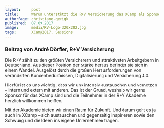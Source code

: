 ```yaml
---
layout:     post
title:      Warum unterstützt die R+V Versicherung das XCamp als Sponsor?
authorPage: christiane-gerigk
published:  07.09.2017
image:      media/RV-Logo-320x202.jpg
tags:       XCamp2017, Sessions
---
```


### Beitrag von André Dörfler, R+V Versicherung

Die R+V zählt zu den größten Versicherern und attraktivsten Arbeitgebern in Deutschland. Aus dieser Position der Stärke 
heraus befindet sie sich in einem Wandel. Ausgelöst durch die großen Herausforderungen von veränderten Kundenbedürfnissen, 
Digitalisierung und Versicherung 4.0.

Hierfür ist es uns wichtig, dass wir uns intensiv austauschen und vernetzen – intern und extern mit anderen. Das ist der 
Grund, weshalb wir gerne Sponsor für das XCamp sind und die Teilnehmer in der R+V Akademie herzlich willkommen heißen.

Mit der Akademie bieten wir einen Raum für Zukunft. Und darum geht es ja auch im XCamp – sich austauschen und gegenseitig 
inspirieren sowie den Schwung und die Ideen ins eigene Unternehmen tragen.
